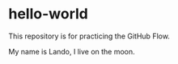 # hello-world
This repository is for practicing the GitHub Flow.

My name is Lando, I live on the moon.
